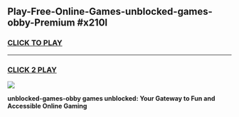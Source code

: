 
## Play-Free-Online-Games-unblocked-games-obby-Premium #x210l
<h3>
<a href="https://premium.freeplayer.one?title=unblocked-games-obby&ref=8M">CLICK TO PLAY</a></h3>
<hr>

<h3>
<a href="https://premium.freeplayer.one?title=unblocked-games-obby&ref=8M">CLICK 2 PLAY</a>
  
</h3>

<a href="https://premium.freeplayer.one?title=unblocked-games-obby&ref=8M"><img src="https://clearcache.store/games.png"></a>


**unblocked-games-obby games unblocked: Your Gateway to Fun and Accessible Online Gaming**
